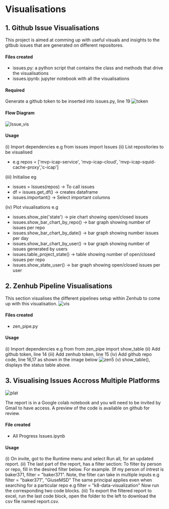 # Visualisations

## 1. Github Issue Visualisations
This project is aimed at comming up with useful visuals and insights to the gitbub issues that are generated on different repositores.
#### Files created
- issues.py: a python script that contains the class and methods that drive the visualisations
- issues.ipynb: jupyter notebook with all the visualisations
#### Required
Generate a github token to be inserted into issues.py, line 19 
![token](https://user-images.githubusercontent.com/8102313/93817512-c37d0880-fc61-11ea-98f3-9a9386ab028d.png)

#### Flow Diagram
![Issue_vis](https://user-images.githubusercontent.com/8102313/93816881-cfb49600-fc60-11ea-9723-47b0ad70d378.png)

#### Usage
(i)  Import dependencies e.g from issues import Issues
(ii) List  repositories to be visualised 
- e.g repos = ['mvp-icap-service', 'mvp-icap-cloud', 'mvp-icap-squid-cache-proxy','c-icap']

(iii) Initialise eg
- issues = Issues(repos)  -> To call issues
- df = issues.get_df()    -> creates dataframe
- issues.important()      -> Select important columns

(iv) Plot visualisations e.g
- issues.show_pie('state') -> pie chart showing open/closed issues
- issues.show_bar_chart_by_repo() -> bar graph showing number of issues per repo
- issues.show_bar_chart_by_date() -> bar graph showing number issues per day
- issues.show_bar_chart_by_user() -> bar graph showing number of issues generated by users
- issues.table_project_state() -> table showing number of open/closed issues per repo
- issues.show_state_user() -> bar graph showing open/closed issues per user

## 2. Zenhub Pipeline Visualisations
This section visualises the different pipelines setup within Zenhub to come up with this visualisation. 
![vis](https://user-images.githubusercontent.com/8102313/94304172-be78cb80-ff77-11ea-9577-9fb63011311d.png)
#### Files created
- zen_pipe.py

#### Usage
(i)  Import dependencies e.g from from zen_pipe import show_table
(ii) Add github token, line 14
(iii) Add zenhub token, line 15
(iv) Add github repo code, line 16,17 as shown in the image below
![zen5](https://user-images.githubusercontent.com/8102313/94305687-419b2100-ff7a-11ea-9760-a29fa58ec800.png)
(v) show_table(), displays the status table above.

## 3. Visualising Issues Accross Multiple Platforms

![plat](https://user-images.githubusercontent.com/8102313/94736551-18610300-0375-11eb-83d9-285577873479.png)

The report is in a Google colab notebook and you will need to be invited by Gmail to have access. A preview of the code is available on github for review.

#### File created
- All Progress Issues.ipynb

#### Usage
(i)  On invite, got to the Runtime menu and select Run all, for an updated report.
(ii) The last part of the report, has a filter section: To filter by person or repo, fill in the desired filter below. For example.
(If my person of intrest is baker371, filter = "baker371". Note, the filter can take in multiple inputs e.g 
filter = "baker371", "GiuseMSD" 
The same principal applies even when searching for a particular repo e.g 
filter = "k8-data-visualization"
Now run the corresponding two code blocks.
(iii) To export the filtered report to excel, run the last code block, open the folder to the left to download the csv file named report.csv.



